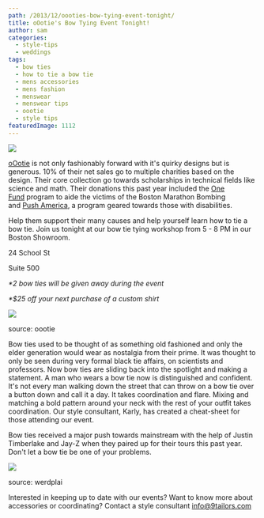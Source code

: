 ```yaml
---
path: /2013/12/oooties-bow-tying-event-tonight/
title: oOotie's Bow Tying Event Tonight!
author: sam
categories: 
  - style-tips
  - weddings
tags: 
  - bow ties
  - how to tie a bow tie
  - mens accessories
  - mens fashion
  - menswear
  - menswear tips
  - oootie
  - style tips
featuredImage: 1112
---
```

[![](http://2.bp.blogspot.com/-g7axeWJcPhk/UrMe-0r8DsI/AAAAAAAAAmU/m25WPJowrp8/s400/545881_716042841757288_949865890_n.png)](http://2.bp.blogspot.com/-g7axeWJcPhk/UrMe-0r8DsI/AAAAAAAAAmU/m25WPJowrp8/s1600/545881_716042841757288_949865890_n.png)

[oOotie](http://www.oootie.com/) is not only fashionably forward with it's quirky designs but is generous. 10% of their net sales go to multiple charities based on the design. Their core collection go towards scholarships in technical fields like science and math. Their donations this past year included the [One Fund](https://secure.onefundboston.org/) program to aide the victims of the Boston Marathon Bombing and [Push America](http://www.pushamerica.org/), a program geared towards those with disabilities.

Help them support their many causes and help yourself learn how to tie a bow tie. Join us tonight at our bow tie tying workshop from 5 - 8 PM in our Boston Showroom.

24 School St

Suite 500

_\*2 bow ties will be given away during the event_

_\*$25 off your next purchase of a custom shirt_

[![](http://2.bp.blogspot.com/-OgWS_FM0Qtc/UrMgSFxKgRI/AAAAAAAAAmg/Ol_sOslMRM4/s640/901953_601623336532573_1739201763_o.jpg)](http://2.bp.blogspot.com/-OgWS_FM0Qtc/UrMgSFxKgRI/AAAAAAAAAmg/Ol_sOslMRM4/s1600/901953_601623336532573_1739201763_o.jpg)

source: oootie

Bow ties used to be thought of as something old fashioned and only the elder generation would wear as nostalgia from their prime. It was thought to only be seen during very formal black tie affairs, on scientists and professors. Now bow ties are sliding back into the spotlight and making a statement. A man who wears a bow tie now is distinguished and confident. It's not every man walking down the street that can throw on a bow tie over a button down and call it a day. It takes coordination and flare. Mixing and matching a bold pattern around your neck with the rest of your outfit takes coordination. Our style consultant, Karly, has created a cheat-sheet for those attending our event.

Bow ties received a major push towards mainstream with the help of Justin Timberlake and Jay-Z when they paired up for their tours this past year. Don't let a bow tie be one of your problems.

[![](http://1.bp.blogspot.com/-uqDQeYUztbQ/UrMl-njTZ-I/AAAAAAAAAmw/BCEEVBBm-L4/s640/99+problems+bow+tie,+source-werdplai.png)](http://1.bp.blogspot.com/-uqDQeYUztbQ/UrMl-njTZ-I/AAAAAAAAAmw/BCEEVBBm-L4/s1600/99+problems+bow+tie,+source-werdplai.png)

source: werdplai 

Interested in keeping up to date with our events? Want to know more about accessories or coordinating? Contact a style consultant info@9tailors.com